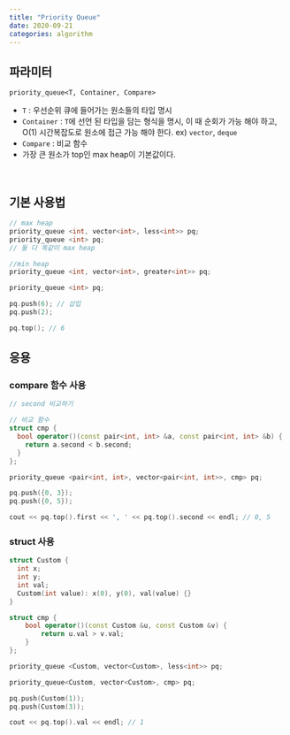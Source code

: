 ```yaml
---
title: "Priority Queue"
date: 2020-09-21
categories: algorithm
---
```


## 파라미터
`priority_queue<T, Container, Compare>`
- `T` : 우선순위 큐에 들어가는 원소들의 타입 명시
- `Container` : `T`에 선언 된 타입을 담는 형식을 명시, 이 때 순회가 가능 해야 하고, O(1) 시간복잡도로 원소에 접근 가능 해야 한다. ex) `vector`, `deque`
- `Compare` : 비교 함수
- 가장 큰 원소가 top인 max heap이 기본값이다.

<br>

## 기본 사용법
```c++
// max heap
priority_queue <int, vector<int>, less<int>> pq;
priority_queue <int> pq;
// 둘 다 똑같이 max heap
```

```c++
//min heap
priority_queue <int, vector<int>, greater<int>> pq;
```

```c++
priority_queue <int> pq;

pq.push(6); // 삽입
pq.push(2);

pq.top(); // 6
```

## 응용

### compare 함수 사용
```c++
// second 비교하기

// 비교 함수
struct cmp {
  bool operator()(const pair<int, int> &a, const pair<int, int> &b) {
    return a.second < b.second;
  }
};

priority_queue <pair<int, int>, vector<pair<int, int>>, cmp> pq;

pq.push({0, 3});
pq.push({0, 5});

cout << pq.top().first << ', ' << pq.top().second << endl; // 0, 5

```

### struct 사용
```c++
struct Custom {
  int x;
  int y;
  int val;
  Custom(int value): x(0), y(0), val(value) {}
}

struct cmp {
    bool operator()(const Custom &u, const Custom &v) {
        return u.val > v.val;
    }
};

priority_queue <Custom, vector<Custom>, less<int>> pq;

priority_queue<Custom, vector<Custom>, cmp> pq;

pq.push(Custom(1));
pq.push(Custom(3));

cout << pq.top().val << endl; // 1

```